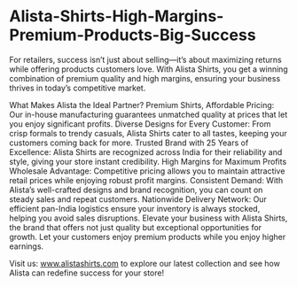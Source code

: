 # Alista-Shirts-High-Margins-Premium-Products-Big-Success
For retailers, success isn’t just about selling—it’s about maximizing returns while offering products customers love. With Alista Shirts, you get a winning combination of premium quality and high margins, ensuring your business thrives in today’s competitive market.

What Makes Alista the Ideal Partner?
Premium Shirts, Affordable Pricing: Our in-house manufacturing guarantees unmatched quality at prices that let you enjoy significant profits.
Diverse Designs for Every Customer: From crisp formals to trendy casuals, Alista Shirts cater to all tastes, keeping your customers coming back for more.
Trusted Brand with 25 Years of Excellence: Alista Shirts are recognized across India for their reliability and style, giving your store instant credibility.
High Margins for Maximum Profits
Wholesale Advantage: Competitive pricing allows you to maintain attractive retail prices while enjoying robust profit margins.
Consistent Demand: With Alista’s well-crafted designs and brand recognition, you can count on steady sales and repeat customers.
Nationwide Delivery Network: Our efficient pan-India logistics ensure your inventory is always stocked, helping you avoid sales disruptions.
Elevate your business with Alista Shirts, the brand that offers not just quality but exceptional opportunities for growth. Let your customers enjoy premium products while you enjoy higher earnings.

Visit us: www.alistashirts.com to explore our latest collection and see how Alista can redefine success for your store!
